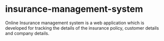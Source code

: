 # insurance-management-system
Online Insurance management system is a web application which is developed for tracking the details of the insurance policy, customer details and company details. 
